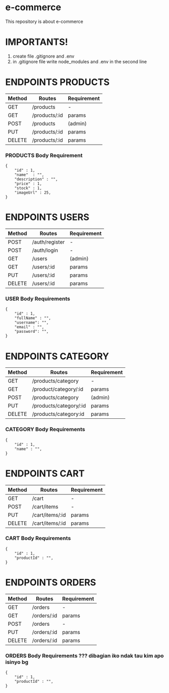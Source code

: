 # e-commerce

This repository is about e-commerce

# IMPORTANTS!

1. create file .gitignore and .env
2. in .gitignore file write node_modules and .env in the second line

# ENDPOINTS PRODUCTS

| Method | Routes        | Requirement |
| ------ | ------------- | ----------- |
| GET    | /products     | -           |
| GET    | /products/:id | params      |
| POST   | /products     | (admin)     |
| PUT    | /products/:id | params      |
| DELETE | /products/:id | params      |

### PRODUCTS Body Requirement

```
{
    "id" : 1,
    "name"  : "",
    "description" : "",  
    "price" : 1,
    "stock" : 1,
    "imageUrl" : 25,
}
```

# ENDPOINTS USERS

| Method | Routes         | Requirement |
| ------ | -------------- | ----------- |
| POST   | /auth/register | -           |
| POST   | /auth/login    | -           |
| GET    | /users         | (admin)     |
| GET    | /users/:id     | params      |
| PUT    | /users/:id     | params      |
| DELETE | /users/:id     | params      |

### USER Body Requirements

```
{
    "id" : 1,
    "fullName" : "",
    "username": "",
    "email" : "", 
    "password": "",
}
```

# ENDPOINTS CATEGORY

| Method | Routes                 | Requirement |
| ------ | ---------------------- | ----------- |
| GET    | /products/category     | -           |
| GET    | /product/category/:id  | params      |
| POST   | /products/category     | (admin)     |
| PUT    | /products/category/:id | params      |
| DELETE | /products/category:id  | params      |

### CATEGORY Body Requirements

```
{
    "id" : 1,
    "name" : "",
}
```

# ENDPOINTS CART 

| Method | Routes          | Requirement |
| ------ | --------------- | ----------- |
| GET    | /cart           | -           |
| POST   | /cart/items     | -           |
| PUT    | /cart/items/:id | params      |
| DELETE | /cart/items/:id | params      |

### CART Body Requirements

```
{
    "id" : 1,
    "productId" : "",
}
```


# ENDPOINTS ORDERS 

| Method | Routes      | Requirement |
| ------ | ----------- | ----------- |
| GET    | /orders     | -           |
| GET    | /orders/:id | params      |
| POST   | /orders     | -           |
| PUT    | /orders/:id | params      |
| DELETE | /orders/:id | params      |

### ORDERS Body Requirements ??? dibagian iko ndak tau kim apo isinyo bg

```
{
    "id" : 1,
    "productId" : "",
}
```
